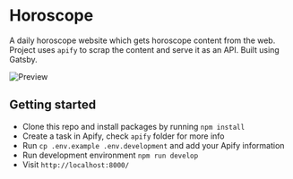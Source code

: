 # Horoscope

A daily horoscope website which gets horoscope content from the web. Project uses `apify` to scrap the content and serve it as an API. Built using Gatsby.

![Preview](https://i.imgur.com/BUuJfon.png)

## Getting started

-   Clone this repo and install packages by running `npm install`
-   Create a task in Apify, check `apify` folder for more info
-   Run `cp .env.example .env.development` and add your Apify information
-   Run development environment `npm run develop`
-   Visit `http://localhost:8000/`

